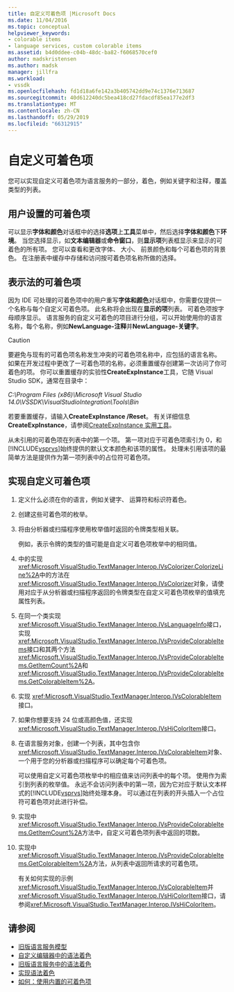 ```yaml
---
title: 自定义可着色项 |Microsoft Docs
ms.date: 11/04/2016
ms.topic: conceptual
helpviewer_keywords:
- colorable items
- language services, custom colorable items
ms.assetid: b4d0ddee-c04b-48dc-ba82-f6068570cef0
author: madskristensen
ms.author: madsk
manager: jillfra
ms.workload:
- vssdk
ms.openlocfilehash: fd1d18a6fe142a3b405742dd9e74c1376e713687
ms.sourcegitcommit: 40d612240dc5bea418cd27fdacdf85ea177e2df3
ms.translationtype: MT
ms.contentlocale: zh-CN
ms.lasthandoff: 05/29/2019
ms.locfileid: "66312915"
---
```

# <a name="custom-colorable-items"></a>自定义可着色项
您可以实现自定义可着色项为语言服务的一部分，着色，例如关键字和注释，覆盖类型的列表。

## <a name="user-settings-of-colorable-items"></a>用户设置的可着色项
 可以显示**字体和颜色**对话框中的选择**选项**上**工具**菜单中，然后选择**字体和颜色**下**环境**。 当您选择显示，如**文本编辑器**或**命令窗口**，则**显示项**列表框显示来显示的可着色的所有项。 您可以查看和更改字体、 大小、 前景颜色和每个可着色项的背景色。 在注册表中缓存中存储和访问按可着色项名称所做的选择。

## <a name="presentation-of-colorable-items"></a>表示法的可着色项
 因为 IDE 可处理的可着色项中的用户重写**字体和颜色**对话框中，你需要仅提供一个名称与每个自定义可着色项。 此名称将会出现在**显示的项**列表。 可着色项按字母顺序显示。 语言服务的自定义可着色的项目进行分组，可以开始使用你的语言名称，每个名称，例如**NewLanguage-注释**并**NewLanguage-关键字**。

> [!CAUTION]
> 要避免与现有的可着色项名称发生冲突的可着色项名称中，应包括的语言名称。 如果在开发过程中更改了一可着色项的名称，必须重置缓存创建第一次访问了你可着色的项。 你可以重置缓存的实验性**CreateExpInstance**工具，它随 Visual Studio SDK，通常在目录中：
>
> *C:\Program Files (x86)\Microsoft Visual Studio 14.0\VSSDK\VisualStudioIntegration\Tools\Bin*
>
> 若要重置缓存，请输入**CreateExpInstance /Reset**。 有关详细信息**CreateExpInstance**，请参阅[CreateExpInstance 实用工具](../../extensibility/internals/createexpinstance-utility.md)。

 从未引用的可着色项在列表中的第一个项。 第一项对应于可着色项索引为 0，和[!INCLUDE[vsprvs](../../code-quality/includes/vsprvs_md.md)]始终提供的默认文本颜色和该项的属性。 处理未引用该项的最简单方法是提供作为第一项列表中的占位符可着色项。

## <a name="implement-custom-colorable-items"></a>实现自定义可着色项

1. 定义什么必须在你的语言，例如关键字、 运算符和标识符着色。

2. 创建这些可着色项的枚举。

3. 将由分析器或扫描程序使用枚举值时返回的令牌类型相关联。

    例如，表示令牌的类型的值可能是自定义可着色项枚举中的相同值。

4. 中的实现<xref:Microsoft.VisualStudio.TextManager.Interop.IVsColorizer.ColorizeLine%2A>中的方法在<xref:Microsoft.VisualStudio.TextManager.Interop.IVsColorizer>对象，请使用对应于从分析器或扫描程序返回的令牌类型在自定义可着色项枚举的值填充属性列表。

5. 在同一个类实现<xref:Microsoft.VisualStudio.TextManager.Interop.IVsLanguageInfo>接口，实现<xref:Microsoft.VisualStudio.TextManager.Interop.IVsProvideColorableItems>接口和其两个方法<xref:Microsoft.VisualStudio.TextManager.Interop.IVsProvideColorableItems.GetItemCount%2A>和<xref:Microsoft.VisualStudio.TextManager.Interop.IVsProvideColorableItems.GetColorableItem%2A>。

6. 实现 <xref:Microsoft.VisualStudio.TextManager.Interop.IVsColorableItem> 接口。

7. 如果你想要支持 24 位或高颜色值，还实现<xref:Microsoft.VisualStudio.TextManager.Interop.IVsHiColorItem>接口。

8. 在语言服务对象，创建一个列表，其中包含你<xref:Microsoft.VisualStudio.TextManager.Interop.IVsColorableItem>对象、 一个用于您的分析器或扫描程序可以确定每个可着色项。

    可以使用自定义可着色项枚举中的相应值来访问列表中的每个项。 使用作为索引到列表的枚举值。 永远不会访问列表中的第一项，因为它对应于默认文本样式的[!INCLUDE[vsprvs](../../code-quality/includes/vsprvs_md.md)]始终处理本身。 可以通过在列表的开头插入一个占位符可着色项对此进行补偿。

9. 实现中<xref:Microsoft.VisualStudio.TextManager.Interop.IVsProvideColorableItems.GetItemCount%2A>方法中，自定义可着色项列表中返回的项数。

10. 实现中<xref:Microsoft.VisualStudio.TextManager.Interop.IVsProvideColorableItems.GetColorableItem%2A>方法，从列表中返回所请求的可着色项。

    有关如何实现的示例<xref:Microsoft.VisualStudio.TextManager.Interop.IVsColorableItem>并<xref:Microsoft.VisualStudio.TextManager.Interop.IVsHiColorItem>接口，请参阅<xref:Microsoft.VisualStudio.TextManager.Interop.IVsHiColorItem>。

## <a name="see-also"></a>请参阅
- [旧版语言服务模型](../../extensibility/internals/model-of-a-legacy-language-service.md)
- [自定义编辑器中的语法着色](../../extensibility/syntax-coloring-in-custom-editors.md)
- [旧版语言服务中的语法着色](../../extensibility/internals/syntax-coloring-in-a-legacy-language-service.md)
- [实现语法着色](../../extensibility/internals/implementing-syntax-coloring.md)
- [如何：使用内置的可着色项](../../extensibility/internals/how-to-use-built-in-colorable-items.md)